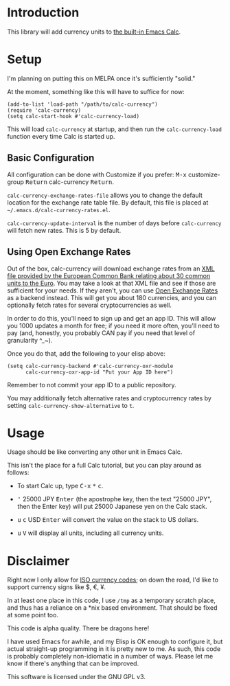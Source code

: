 # Introduction

This library will add currency units to
[the built-in Emacs Calc](https://www.gnu.org/software/emacs/manual/html_mono/calc.html).

# Setup

I'm planning on putting this on MELPA once it's sufficiently "solid."

At the moment, something like this will have to suffice for now:

```elisp
(add-to-list 'load-path "/path/to/calc-currency")
(require 'calc-currency)
(setq calc-start-hook #'calc-currency-load)
```

This will load `calc-currency` at startup, and then run the
`calc-currency-load` function every time Calc is started up.

## Basic Configuration

All configuration can be done with Customize if you prefer: <kbd>M-x</kbd>
customize-group <kbd>Return</kbd> calc-currency <kbd>Return</kbd>.

`calc-currency-exchange-rates-file` allows you to change the
default location for the exchange rate table file.  By default,
this file is placed at `~/.emacs.d/calc-currency-rates.el`.

`calc-currency-update-interval` is the number of days before
`calc-currency` will fetch new rates.  This is 5 by default.

## Using Open Exchange Rates

Out of the box, calc-currency will download exchange rates from an
[XML file provided by the European Common Bank relating about 30
common units to the Euro](https://www.ecb.europa.eu/stats/eurofxref/eurofxref-daily.xml).
You may take a look at that XML file and see if those are
sufficient for your needs.  If they aren't, you can use [Open
Exchange Rates](https://openexchangerates.org/) as a backend
instead.  This will get you about 180 currencies, and you can
optionally fetch rates for several cryptocurrencies as well.

In order to do this, you'll need to sign up and get an app ID.
This will allow you 1000 updates a month for free; if you need
it more often, you'll need to pay (and, honestly, you probably
CAN pay if you need that level of granularity ^_~).

Once you do that, add the following to your elisp above:

```elisp
(setq calc-currency-backend #'calc-currency-oxr-module
      calc-currency-oxr-app-id "Put your App ID here")
```

Remember to not commit your app ID to a public repository.

You may additionally fetch alternative rates and cryptocurrency
rates by setting `calc-currency-show-alternative` to `t`.

# Usage

Usage should be like converting any other unit in Emacs Calc.

This isn't the place for a full Calc tutorial, but you can play
around as follows:

 - To start Calc up, type <kbd>C-x</kbd> <kbd>*</kbd> <kbd>c</kbd>.

 - <kbd>'</kbd> 25000 JPY <kbd>Enter</kbd> (the apostrophe key,
   then the text "25000 JPY", then the Enter key) will put 25000
   Japanese yen on the Calc stack.

 - <kbd>u</kbd> <kbd>c</kbd> USD <kbd>Enter</kbd> will convert
   the value on the stack to US dollars.

 - <kbd>u</kbd> <kbd>V</kbd> will display all units, including all
   currency units.

# Disclaimer

Right now I only allow for
[ISO currency codes](https://en.wikipedia.org/wiki/ISO_4217);
on down the road, I'd like to support currency signs like $, €, ¥.

In at least one place in this code, I use `/tmp` as a temporary
scratch place, and thus has a reliance on a *nix based environment.
That should be fixed at some point too.

This code is alpha quality.  There be dragons here!

I have used Emacs for awhile, and my Elisp is OK enough to configure
it, but actual straight-up programming in it is pretty new to me.  As
such, this code is probably completely non-idiomatic in a number of
ways.  Please let me know if there's anything that can be improved.

This software is licensed under the GNU GPL v3.
